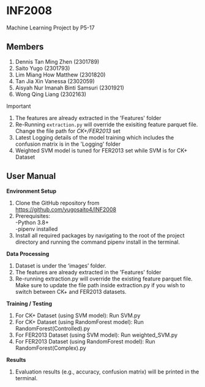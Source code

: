# INF2008
Machine Learning Project by P5-17

## Members
1. Dennis Tan Ming Zhen (2301789)
2. Saito Yugo (2301793)
3. Lim Miang How Matthew (2301820)
4. Tan Jia Xin Vanessa (2302059)
5. Aisyah Nur Imanah Binti Samsuri (2301921)
6. Wong Qing Liang (2302163)


> [!IMPORTANT]
> 1. The features are already extracted in the 'Features' folder
> 2. Re-Running  `extraction.py` will override the exisiting feature parquet file. Change the file path for *CK+/FER2013* set
> 3. Latest Logging details of the model training which includes the confusion matrix is in the 'Logging' folder
> 4. Weighted SVM model is tuned for FER2013 set while SVM is for CK+ Dataset 


## User Manual
**Environment Setup**
1. Clone the GitHub repository from https://github.com/yugosaito4/INF2008<br/>
2. Prerequisites:<br/>
  -Python 3.8+<br/>
  -pipenv installed<br/>
3. Install all required packages by navigating to the root of the project directory and running the command pipenv install in the terminal.

**Data Processing**
1. Dataset is under the ‘images’ folder.<br/>
2. The features are already extracted in the 'Features' folder<br/>
3. Re-running extraction.py will override the existing feature parquet file. Make sure to update the file path inside extraction.py if you wish to switch between CK+ and FER2013 datasets.

**Training / Testing**
1. For CK+ Dataset (using SVM model): Run SVM.py<br/>
2. For CK+ Dataset (using RandomForest model): Run RandomForest(Controlled).py<br/>
3. For FER2013 Dataset (using SVM model): Run weighted_SVM.py<br/>
4. For FER2013 Dataset (using RandomForest model): Run RandomForest(Complex).py

**Results**
1. Evaluation results (e.g., accuracy, confusion matrix) will be printed in the terminal.

